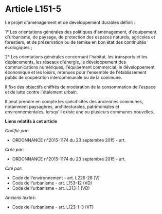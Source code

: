 # Article L151-5

Le projet d'aménagement et de développement durables définit :

1° Les orientations générales des politiques d'aménagement, d'équipement, d'urbanisme, de paysage, de protection des espaces
naturels, agricoles et forestiers, et de préservation ou de remise en bon état des continuités écologiques ;

2° Les orientations générales concernant l'habitat, les transports et les déplacements, les réseaux d'énergie, le
développement des communications numériques, l'équipement commercial, le développement économique et les loisirs, retenues
pour l'ensemble de l'établissement public de coopération intercommunale ou de la commune.

Il fixe des objectifs chiffrés de modération de la consommation de l'espace et de lutte contre l'étalement urbain.

Il peut prendre en compte les spécificités des anciennes communes, notamment paysagères, architecturales, patrimoniales et
environnementales, lorsqu'il existe une ou plusieurs communes nouvelles.

**Liens relatifs à cet article**

_Codifié par_:

  - ORDONNANCE n°2015-1174 du 23 septembre 2015 - art.

_Créé par_:

  - ORDONNANCE n°2015-1174 du 23 septembre 2015 - art.

_Cité par_:

  - Code de l'environnement - art. L229-26 (V)
  - Code de l'urbanisme - art. L153-12 (VD)
  - Code de l'urbanisme - art. L313-1 (VD)

_Anciens textes_:

  - Code de l'urbanisme - art. L123-1-3 (VT)
